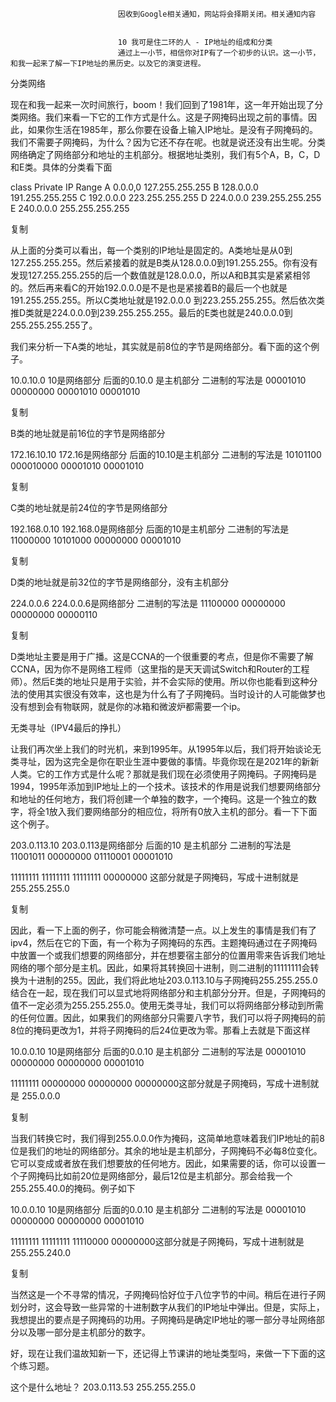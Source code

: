 
                            
                            因收到Google相关通知，网站将会择期关闭。相关通知内容
                            
                            
                            10 我可是住二环的人 - IP地址的组成和分类
                            通过上一小节，相信你对IP有了一个初步的认识。这一小节，和我一起来了解一下IP地址的黑历史。以及它的演变进程。

分类网络



现在和我一起来一次时间旅行，boom！我们回到了1981年，这一年开始出现了分类网络。我们来看一下它的工作方式是什么。这是子网掩码出现之前的事情。因此，如果你生活在1985年，那么你要在设备上输入IP地址。是没有子网掩码的。我们不需要子网掩码，为什么？因为它还不存在呢。也就是说还没有出生呢。分类网络确定了网络部分和地址的主机部分。根据地址类别，我们有5个A，B，C，D和E类。具体的分类看下面

class                     Private IP Range
A              0.0.0,0           127.255.255.255
B             128.0.0.0         191.255.255.255
C             192.0.0.0         223.255.255.255
D             224.0.0.0         239.255.255.255 
E             240.0.0.0         255.255.255.255

复制


从上面的分类可以看出，每一个类别的IP地址是固定的。A类地址是从0到127.255.255.255。然后紧接着的就是B类从128.0.0.0到191.255.255。你有没有发现127.255.255.255的后一个数值就是128.0.0.0，所以A和B其实是紧紧相邻的。然后再来看C的开始192.0.0.0是不是也是紧接着B的最后一个也就是191.255.255.255。所以C类地址就是192.0.0.0 到223.255.255.255。然后依次类推D类就是224.0.0.0到239.255.255.255。最后的E类也就是240.0.0.0到255.255.255.255了。

我们来分析一下A类的地址，其实就是前8位的字节是网络部分。看下面的这个例子。

10.0.10.0
10是网络部分 后面的0.10.0 是主机部分
二进制的写法是
00001010 00000000 00001010 00001010

复制


B类的地址就是前16位的字节是网络部分

172.16.10.10
172.16是网络部分 后面的10.10是主机部分
二进制的写法是
10101100 000010000 00001010 00001010

复制


C类的地址就是前24位的字节是网络部分

192.168.0.10
192.168.0是网络部分 后面的10是主机部分
二进制的写法是
11000000 10101000 00000000 00001010

复制


D类的地址就是前32位的字节是网络部分，没有主机部分

224.0.0.6
224.0.0.6是网络部分 
二进制的写法是
11100000 00000000 00000000 00000110

复制


D类地址主要是用于广播。这是CCNA的一个很重要的考点，但是你不需要了解CCNA，因为你不是网络工程师（这里指的是天天调试Switch和Router的工程师）。然后E类的地址只是用于实验，并不会实际的使用。所以你也能看到这种分法的使用其实很没有效率，这也是为什么有了子网掩码。当时设计的人可能做梦也没有想到会有物联网，就是你的冰箱和微波炉都需要一个ip。

无类寻址（IPV4最后的挣扎）

让我们再次坐上我们的时光机，来到1995年。从1995年以后，我们将开始谈论无类寻址，因为这完全是你在职业生涯中要做的事情。毕竟你现在是2021年的新新人类。它的工作方式是什么呢？那就是我们现在必须使用子网掩码。子网掩码是1994，1995年添加到IP地址上的一个技术。该技术的作用是说我们想要网络部分和地址的任何地方，我们将创建一个单独的数字，一个掩码。这是一个独立的数字，将全1放入我们要网络部分的相应位，将所有0放入主机的部分。看一下下面这个例子。

203.0.113.10
203.0.113是网络部分 后面的10 是主机部分
二进制的写法是
11001011 00000000 01110001 00001010

11111111 11111111 11111111 00000000 这部分就是子网掩码，写成十进制就是
255.255.255.0

复制


因此，看一下上面的例子，你可能会稍微清楚一点。以上发生的事情是我们有了ipv4，然后在它的下面，有一个称为子网掩码的东西。主题掩码通过在子网掩码中放置一个或我们想要的网络部分，并在想要宿主部分的位置用零来告诉我们地址网络的哪个部分是主机。因此，如果将其转换回十进制，则二进制的11111111会转换为十进制的255。因此，我们将此地址203.0.113.10与子网掩码255.255.255.0结合在一起，现在我们可以显式地将网络部分和主机部分分开。但是，子网掩码的值不一定必须为255.255.255.0。使用无类寻址，我们可以将网络部分移动到所需的任何位置。因此，如果我们的网络部分只需要八字节，我们可以将子网掩码的前8位的掩码更改为1，并将子网掩码的后24位更改为零。那看上去就是下面这样

10.0.0.10
10是网络部分 后面的0.0.10 是主机部分
二进制的写法是
00001010 00000000 00000000 00001010

11111111 00000000 00000000 00000000这部分就是子网掩码，写成十进制就是
255.0.0.0

复制


当我们转换它时，我们得到255.0.0.0作为掩码，这简单地意味着我们IP地址的前8位是我们的地址的网络部分。其余的地址是主机部分，子网掩码不必每8位变化。它可以变成或者放在我们想要放的任何地方。因此，如果需要的话，你可以设置一个子网掩码比如前20位是网络部分，最后12位是主机部分。那会给我一个255.255.40.0的掩码。例子如下

10.0.0.10
10是网络部分 后面的0.0.10 是主机部分
二进制的写法是
00001010 00000000 00000000 00001010

11111111 11111111 11110000 00000000这部分就是子网掩码，写成十进制就是
255.255.240.0

复制


当然这是一个不寻常的情况，子网掩码恰好位于八位字节的中间。稍后在进行子网划分时，这会导致一些异常的十进制数字从我们的IP地址中弹出。但是，实际上，我想提出的要点是子网掩码的功用。子网掩码是确定IP地址的哪一部分寻址网络部分以及哪一部分是主机部分的数字。

好，现在让我们温故知新一下，还记得上节课讲的地址类型吗，来做一下下面的这个练习题。

这个是什么地址？
203.0.113.53
255.255.255.0


                        
                        
                            